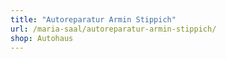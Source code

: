 ```yaml
---
title: "Autoreparatur Armin Stippich"
url: /maria-saal/autoreparatur-armin-stippich/
shop: Autohaus
---
```

